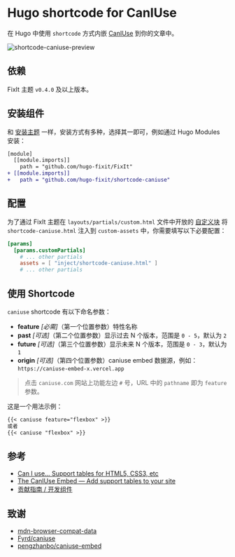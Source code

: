 # Hugo shortcode for CanIUse

在 Hugo 中使用 `shortcode` 方式内嵌 [CanIUse](https://caniuse.com/) 到你的文章中。

![shortcode-caniuse-preview](https://github.com/hugo-fixit/shortcode-caniuse/assets/33419593/3722adc9-0759-4f9c-b381-7f0e6e1c101b)

## 依赖

FixIt 主题 `v0.4.0` 及以上版本。

## 安装组件

和 [安装主题](https://fixit.lruihao.cn/zh-cn/documentation/installation/) 一样，安装方式有多种，选择其一即可，例如通过 Hugo Modules 安装：

```diff {title="hugo.toml"}
[module]
  [[module.imports]]
    path = "github.com/hugo-fixit/FixIt"
+ [[module.imports]]
+   path = "github.com/hugo-fixit/shortcode-caniuse"
```

## 配置

为了通过 FixIt 主题在 `layouts/partials/custom.html` 文件中开放的 [自定义块](https://fixit.lruihao.cn/references/blocks/) 将 `shortcode-caniuse.html` 注入到 `custom-assets` 中，你需要填写以下必要配置：

```toml
[params]
  [params.customPartials]
    # ... other partials
    assets = [ "inject/shortcode-caniuse.html" ]
    # ... other partials
```

## 使用 Shortcode

`caniuse` shortcode 有以下命名参数：

- **feature** _[必需]_（第一个位置参数）特性名称
- **past** _[可选]_（第二个位置参数）显示过去 N 个版本，范围是 `0 - 5`，默认为 `2`
- **future** _[可选]_（第三个位置参数）显示未来 N 个版本，范围是 `0 - 3`，默认为 `1`
- **origin** _[可选]_（第四个位置参数）caniuse embed 数据源，例如：`https://caniuse-embed-x.vercel.app`

> 点击 `caniuse.com` 网站上功能左边 `#` 号，URL 中的 `pathname` 即为 `feature` 参数。

这是一个用法示例：

```markdown
{{< caniuse feature="flexbox" >}}
或者
{{< caniuse "flexbox" >}}
```

## 参考

- [Can I use… Support tables for HTML5, CSS3, etc](https://caniuse.com/)
- [The CanIUse Embed — Add support tables to your site](https://caniuse-embed.vercel.app/)
- [贡献指南 / 开发组件](https://fixit.lruihao.cn/zh-cn/contributing/components/)

## 致谢

- [mdn-browser-compat-data](https://github.com/mdn/browser-compat-data)
- [Fyrd/caniuse](https://github.com/Fyrd/caniuse)
- [pengzhanbo/caniuse-embed](https://github.com/pengzhanbo/caniuse-embed)
